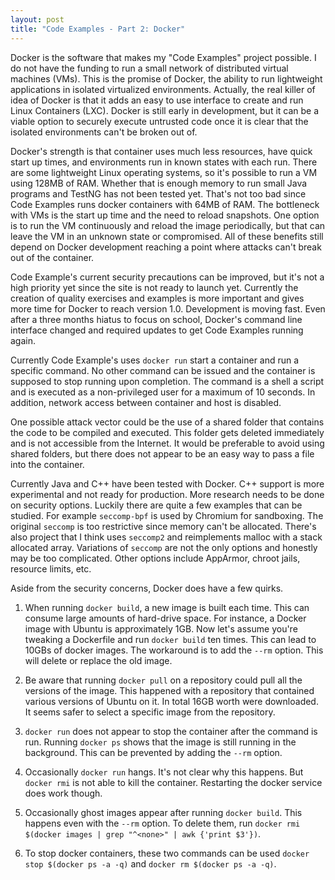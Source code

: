 ```yaml
---
layout: post
title: "Code Examples - Part 2: Docker"
---
```


Docker is the software that makes my "Code Examples" project possible. I do not have the funding to run a small network of distributed virtual machines (VMs). This is the promise of Docker, the ability to run lightweight applications in isolated virtualized environments. Actually, the real killer of idea of Docker is that it adds an easy to use interface to create and run Linux Containers (LXC). Docker is still early in development, but it can be a viable option to securely execute untrusted code once it is clear that the isolated environments can't be broken out of.

Docker's strength is that container uses much less resources, have quick start up times, and environments run in known states with each run. There are some lightweight Linux operating systems, so it's possible to run a VM using 128MB of RAM. Whether that is enough memory to run small Java programs and TestNG has not been tested yet. That's not too bad since Code Examples runs docker containers with 64MB of RAM. The bottleneck with VMs is the start up time and the need to reload snapshots. One option is to run the VM continuously and reload the image periodically, but that can leave the VM in an unknown state or compromised. All of these benefits still depend on Docker development reaching a point where attacks can't break out of the container.

Code Example's current security precautions can be improved, but it's not a high priority yet since the site is not ready to launch yet. Currently the creation of quality exercises and examples is more important and gives more time for Docker to reach version 1.0. Development is moving fast. Even after a three months hiatus to focus on school, Docker's command line interface changed and required updates to get Code Examples running again.

Currently Code Example's uses `docker run` start a container and run a specific command. No other command can be issued and the container is supposed to stop running upon completion. The command is a shell a script and is executed as a non-privileged user for a maximum of 10 seconds. In addition, network access between container and host is disabled.

One possible attack vector could be the use of a shared folder that contains the code to be compiled and executed. This folder gets deleted immediately and is not accessible from the Internet. It would be preferable to avoid using shared folders, but there does not appear to be an easy way to pass a file into the container.

Currently Java and C++ have been tested with Docker. C++ support is more experimental and not ready for production. More research needs to be done on security options. Luckily there are quite a few examples that can be studied. For example `seccomp-bpf` is used by Chromium for sandboxing. The original `seccomp` is too restrictive since memory can't be allocated. There's also project that I think uses `seccomp2` and reimplements malloc with a stack allocated array. Variations of `seccomp` are not the only options and honestly may be too complicated. Other options include AppArmor, chroot jails, resource limits, etc.

Aside from the security concerns, Docker does have a few quirks.

1. When running  `docker build`, a new image is built each time. This can consume large amounts of hard-drive space. For instance, a Docker image with Ubuntu is approximately 1GB. Now let's assume you're tweaking a Dockerfile and run `docker build` ten times. This can lead to 10GBs of docker images. The workaround is to add the `--rm` option. This will delete or replace the old image.

2. Be aware that running `docker pull` on a repository could pull all the versions of the image. This happened with a repository that contained various versions of Ubuntu on it. In total 16GB worth were downloaded. It seems safer to select a specific image from the repository.

3. `docker run` does not appear to stop the container after the command is run. Running `docker ps` shows that the image is still running in the background. This can be prevented by adding the `--rm` option.

4. Occasionally `docker run` hangs. It's not clear why this happens. But `docker rmi` is not able to kill the container. Restarting the docker service does work though.

5. Occasionally ghost images appear after running `docker build`. This happens even with the `--rm` option. To delete them, run `docker rmi $(docker images | grep "^<none>" | awk {'print $3'})`.

6. To stop docker containers, these two commands can be used `docker stop $(docker ps -a -q)` and `docker rm $(docker ps -a -q)`.
